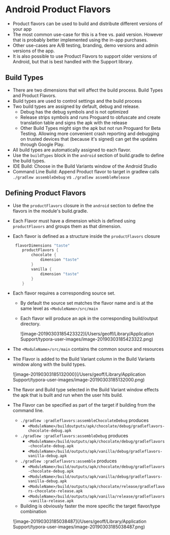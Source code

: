 # Android Product Flavors

- Product flavors can be used to build and distribute different versions of your app
- The most common use-case for this is a free vs. paid version. However that is probably better implemented using the in-app purchases.
- Other use-cases are A/B testing, branding, demo versions and admin versions of the app.
- It is also possible to use Product Flavors to support older versions of Android, but that is best handled with the Support library.

## Build Types

- There are two dimensions that will affect the build process. Build Types and Product Flavors.
- Build types are used to control settings and the build process
- Two build types are assigned by default, debug and release.
  - Debug has the debug symbols and is not optimized
  - Release strips symbols and runs Proguard to obfuscate and create translation table and signs the apk with the release
  - Other Build Types might sign the apk but not run Proguard for Beta Testing. Allowing more convenient crash reporting and debugging on trusted devices that (because it's signed) can get the updates through Google Play.
- All build types are automatically assigned to each flavor.
- Use the `buildTypes` block in the `android` section of build.gradle to define the build types.
- IDE Build: Choose in the Build Variants window of the Android Studio
- Command Line Build: Append Product flavor to target in gradlew calls `./gradlew assembleDebug` vs `./gradlew assembleRelease`

## Defining Product Flavors

- Use the `productFlavors` closure in the `android` section to define the flavors in the module's build.gradle.

- Each Flavor must have a dimension which is defined using `productFlavors` and groups them as that dimension.

- Each flavor is defined as a structure inside the `productFlavors` closure

  ```groovy
   flavorDimensions "taste"
      productFlavors {
          chocolate {
              dimension "taste"
          }
          vanilla {
              dimension "taste"
          }
      }
  ```

- Each flavor requires a corresponding source set.

  - By default the source set matches the flavor name and is at the same level as `<ModuleName>/src/main`

  - Each flavor will produce an apk in the corresponding build/output directory.

    ![image-20190303185423322](/Users/geoff/Library/Application Support/typora-user-images/image-20190303185423322.png)

- The `<ModuleName>/src/main` contains the common source and resources

- The Flavor is added to the Build Variant column in the Build Variants window along with the build types.

  ![image-20190303185132000](/Users/geoff/Library/Application Support/typora-user-images/image-20190303185132000.png)

- The flavor and Build type selected in the Build Variant window effects the apk that is built and run when the user hits build.

- The Flavor can be specified as part of the target if building from the command line.

  - `./gradlew :gradleflavors:assembleChocolateDebug` produces
    -  `<ModuleName>/buildoutputs/apk/chocolate/debug/gradleflavors-chocolate-debug.apk`
  - `./gradlew :gradleflavors:assembleDebug` produces 
    - `<ModuleName>/build/outputs/apk/chocolate/debug/gradleflavors-chocolate-debug.apk`
    - `<ModuleName>/build/outputs/apk/vanilla/debug/gradleflavors-vanilla-debug.apk`
  - `./gradlew :gradleflavors:assemble` produces
    - `<ModuleName>/build/outputs/apk/chocolate/debug/gradleflavors-chocolate-debug.apk`
    - `<ModuleName>/build/outputs/apk/vanilla/debug/gradleflavors-vanilla-debug.apk`
    - `<ModuleName>/build/outputs/apk/chocolate/release/gradleflavors-chocolate-release.apk`
    - `<ModuleName>/build/outputs/apk/vanilla/release/gradleflavors-vanilla-release.apk`
  - Building is obviously faster the more specific the target flavor/type combination

  ![image-20190303185038487](/Users/geoff/Library/Application Support/typora-user-images/image-20190303185038487.png) 

  

  